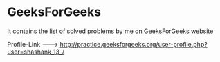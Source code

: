 # GeeksForGeeks


It contains the list of solved problems by me on GeeksForGeeks website

Profile-Link --->  http://practice.geeksforgeeks.org/user-profile.php?user=shashank_13_/

